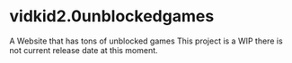 # vidkid2.0unblockedgames
A Website that has tons of unblocked games This project is a WIP there is not current release date at this moment.   
